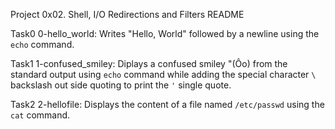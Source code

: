 Project 0x02. Shell, I/O Redirections and Filters README

Task0 0-hello_world:
Writes "Hello, World" followed by a newline
using the `echo` command.

Task1 1-confused_smiley:
Diplays a confused smiley "(Ôo) from the
standard output using `echo` command while
adding the special character `\` backslash
out side quoting to print the `'` single quote.

Task2 2-hellofile:
Displays the content of a file named
`/etc/passwd` using the `cat` command.
